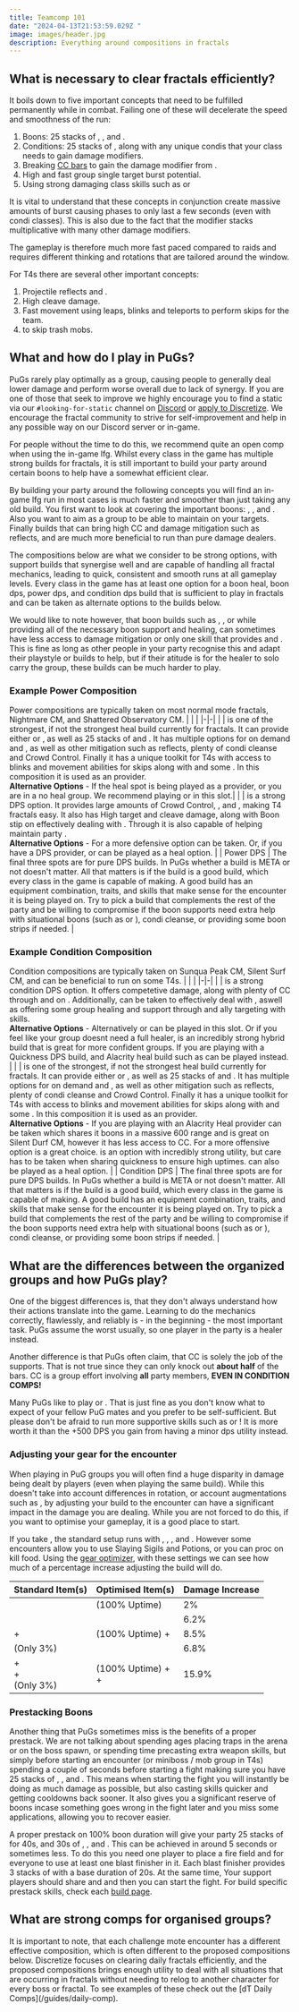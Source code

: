 ```yaml
---
title: Teamcomp 101
date: "2024-04-13T21:53:59.029Z "
image: images/header.jpg
description: Everything around compositions in fractals
---
```

  
## What is necessary to clear fractals efficiently?

It boils down to five important concepts that need to be fulfilled permanently while in combat. Failing one of these will decelerate the speed and smoothness of the run:

1. Boons: 25 stacks of <Boon name="Might"/>, <Boon name="Fury"/>, <Boon name="Quickness"/> and <Boon name="Alacrity"/>.
2. Conditions: 25 stacks of <Condition name="Vulnerability"/>, along with any unique condis that your class needs to gain damage modifiers.
3. Breaking [CC bars](guides/cc-distribution) to gain the damage modifier from <Effect name="Exposed"/>.
4. High and fast group single target burst potential.
5. Using strong damaging class skills such as <Skill name="Spider Venom"/> or <Skill name="onewolfpack"/>

<Warning>
It is vital to understand that these concepts in conjunction create massive amounts of burst causing phases to only last a few seconds (even with condi classes). This is also due to the fact that the <Effect name="Exposed"/> modifier stacks multiplicative with many other damage modifiers.

The gameplay is therefore much more fast paced compared to raids and requires different thinking and rotations that are tailored around the <Effect name="Exposed"/> window.
</Warning>

For T4s there are several other important concepts: 

1. Projectile reflects and <Boon name="Stability"/>.
2. High cleave damage.
3. Fast movement using leaps, blinks and teleports to perform skips for the team.
4. <Effect name="Stealth"/> to skip trash mobs.

## What and how do I play in PuGs? 

PuGs rarely play optimally as a group, causing people to generally deal lower damage and perform worse overall due to lack of synergy. If you are one of those that seek to improve we highly encourage you to find a static via our `#looking-for-static` channel on [Discord](https://discord.gg/NpS2gN5) or [apply to Discretize](apply). We encourage the fractal community to strive for self-improvement and help in any possible way on our Discord server or in-game.

For people without the time to do this, we recommend quite an open comp when using the in-game lfg. Whilst every class in the game has multiple strong builds for fractals, it is still important to build your party around certain boons to help have a somewhat efficient clear.

By building your party around the following concepts you will find an in-game lfg run in most cases is much faster and smoother than just taking any old build. You first want to look at covering the important boons: <Boon name="Might" text="25 Might"/>, <Boon name="Fury"/>, <Boon name="Quickness"/> and <Boon name="Alacrity"/>. Also you want to aim as a group to be able to maintain <Condition name="vulnerability" text="25 Vulnerability"/> on your targets. Finally builds that can bring high CC and damage mitigation such as reflects, <Boon name="Aegis"/> and <Boon name="Stability"/> are much more beneficial to run than pure damage dealers.

<Warning>
The compositions below are what we consider to be strong options, with support builds that synergise well and are capable of handling all fractal mechanics, leading to quick, consistent and smooth runs at all gameplay levels. Every class in the game has at least one option for a boon heal, boon dps, power dps, and condition dps build that is sufficient to play in fractals and can be taken as alternate options to the builds below.

We would like to note however, that boon builds such as <Specialization name="Mechanist"/>, <Specialization name="Druid"/>, or <Specialization name="Tempest"/> while providing all of the necessary boon support and healing, can sometimes have less access to damage mitigation or only one skill that provides <Boon name="Stability"/> and <Boon name="Aegis"/>. This is fine as long as other people in your party recognise this and adapt their playstyle or builds to help, but if their atitude is for the healer to solo carry the group, these builds can be much harder to play.
</Warning>

### Example Power Composition
Power compositions are typically taken on most normal mode fractals, Nightmare CM, and Shattered Observatory CM.
| | |
|-|-|
| <Specialization name="Chronomancer" size="big" disable text/> | <BuildLink build="Heal Boon Chronomancer" specialization="Chronomancer"/> is one of the strongest, if not the strongest heal build currently for fractals. It can provide either <Boon name="Alacrity"/> or <Boon name="Quickness"/>, as well as 25 stacks of <Boon name="Might"/> and <Boon name="Fury"/>. It has multiple options for on demand <Boon name="Stability"/> and <Boon name="Aegis"/>, as well as other mitigation such as reflects, plenty of condi cleanse and Crowd Control. Finally it has a unique toolkit for T4s with access to blinks and movement abilities for skips along with <Effect name="Stealth"/> and some <Effect name="Superspeed"/>. In this composition it is used as an <Boon name="Alacrity"/> provider. <br/> **Alternative Options** - If the heal spot is being played as a <Boon name="Quickness"/> provider, or you are in a  no heal group. We recommend playing <BuildLink build="Power Renegade" specialization="Renegade"/> or <Specialization name="Willbender" text="Power Alacrity Willbender"/> in this slot.|
| <Specialization name="Scrapper" size="big" disable text/> | <BuildLink build="Power Scrapper" specialization="Scrapper"/> is a strong <Boon name="Quickness"/> DPS option. It provides large amounts of Crowd Control, <Effect name="Stealth"/>, and <Effect name="Superspeed"/>, making T4 fractals easy. It also has High target and cleave damage, along with Boon stip on <Skill name="Throw Mine"/> effectively dealing with <Instability name="No Pain, No Gain"/>. Through <Skill name="Blast Gyro"/> it is also capable of helping maintain party <Boon name="Might"/>. <br/> **Alternative Options** - For a more defensive option <BuildLink build="Power Herald" specialization="Herald"/> can be taken. Or, if you have a <Boon name="Alacrity"/> DPS provider, <BuildLink build="Heal Boon Chronomancer" specialization="Chronomancer"/> or <BuildLink build="Heal Firebrand"  specialization="Firebrand"/> can be played as a <Boon name="Quickness"/> heal option. |
| Power DPS | The final three spots are for pure DPS builds. In PuGs whether a build is META or not doesn't matter. All that matters is if the build is a good build, which every class in the game is capable of making. A good build has an equipment combination, traits, and  skills that make sense for the encounter it is being played on. Try to pick a build that complements the rest of the party and be willing to compromise if the boon supports need extra help with situational boons (such as <Boon name="Stability"/> or <Boon name="Aegis"/>), condi cleanse, or providing some boon strips if needed. |

### Example Condition Composition
Condition compositions are typically taken on Sunqua Peak CM, Silent Surf CM, and can be beneficial to run on some T4s. 
| | |
|-|-|
| <Specialization name="Specter" size="big" disable text/> | <BuildLink build="Condi Specter" specialization="Specter"/> is a strong condition <Boon name="Alacrity"/> DPS option. It offers competetive damage, along with plenty of CC through <Skill name="Basilisk Venom"/> and <Skill name="Headshot"/> on <Item id="72239" text="Off-hand Pistol"/>. Additionally, <Trait name="Bountiful Theft"/> can be taken to effectively deal with <Instability name="No Pain, No Gain"/>, aswell as offering some group healing and support through <Trait name="Consume Shadows"/> and ally targeting with <Item id="76688" text="Scepter"/> skills. <br/> **Alternative Options** - Alternatively <BuildLink build="Condi Alac Renegade" specialization="Renegade"/> or <Specialization name="Scourge" text="Condition Alacrity Scourge"/> can be played in this slot. Or if you feel like your group doesnt need a full healer, <BuildLink build="Celestial Scourge" specialization="Scourge"/> is an incredibly strong hybrid build that is great for more confident groups. If you are playing with a Quickness DPS build, and Alacrity heal build such as <BuildLink build="Heal Boon Chronomancer" specialization="Chronomancer"/> can be played instead. |
| <Specialization name="Chronomancer" size="big" disable text/> | <BuildLink build="Heal Boon Chronomancer" specialization="Chronomancer"/> is one of the strongest, if not the strongest heal build currently for fractals. It can provide either <Boon name="Alacrity"/> or <Boon name="Quickness"/>, as well as 25 stacks of <Boon name="Might"/> and <Boon name="Fury"/>. It has multiple options for on demand <Boon name="Stability"/> and <Boon name="Aegis"/>, as well as other mitigation such as reflects, plenty of condi cleanse and Crowd Control. Finally it has a unique toolkit for T4s with access to blinks and movement abilities for skips along with <Effect name="Stealth"/> and some <Effect name="Superspeed"/>. In this composition it is used as an <Boon name="Alacrity"/> provider. <br/> **Alternative Options** - If you are playing with an Alacrity Heal provider <Specialization name="Herald" text="Condition Quickness Herald"/> can be taken which shares it boons in a massive 600 range and is great on Silent Durf CM, however it has less access to CC. For a more offensive option <BuildLink build="Condition Harbinger" specialization="Harbinger"/> is a great choice. <BuildLink build="Condi Firebrand" specialization="Firebrand"/> is an option with incredibly strong utility, but care has to be taken when sharing quickness to ensure high uptimes.<BuildLink build="Heal Firebrand"  specialization="Firebrand"/> can also be played as a <Boon name="Quickness"/> heal option. |
| Condition DPS | The final three spots are for pure DPS builds. In PuGs whether a build is META or not doesn't matter. All that matters is if the build is a good build, which every class in the game is capable of making. A good build has an equipment combination, traits, and  skills that make sense for the encounter it is being played on. Try to pick a build that complements the rest of the party and be willing to compromise if the boon supports need extra help with situational boons (such as <Boon name="Stability"/> or <Boon name="Aegis"/>), condi cleanse, or providing some boon strips if needed. |

## What are the differences between the organized groups and how PuGs play?

One of the biggest differences is, that they don't always understand how their actions translate into the game. Learning to do the mechanics correctly, flawlessly, and reliably is - in the beginning - the most important task. PuGs assume the worst usually, so one player in the party is a healer instead.

Another difference is that PuGs often claim, that CC is solely the job of the supports. That is not true since they can only knock out **about half** of the bars. CC is a group effort involving **all** party members, **EVEN IN CONDITION COMPS!**

Many PuGs like to play <Specialization name="Virtuoso"/> or <Specialization name="Scourge"/>. That is just fine as you don't know what to expect of your fellow PuG mates and you prefer to be self-sufficient. But please don't be afraid to run more supportive skills such as <Skill name="Signet of Humility"/> or <Skill name="Spectral Grasp"/>! It is more worth it than the +500 DPS you gain from having a minor dps utility instead.

### Adjusting your gear for the encounter
When playing in PuG groups you will often find a huge disparity in damage being dealt by players (even when playing the same build). While this doesn't take into account differences in rotation, or account augmentations such as <Augmentation name="Mist Attunement 4"/>, by adjusting your build to the encounter can have a significant impact in the damage you are dealing. While you are not forced to do this, if you want to optimise your gameplay, it is a good place to start.

If you take <BuildLink build="Power Soulbeast" specialization="Soulbeast"/>, the standard setup runs with <Item id="24615"/>, <Item id="24868"/>, <Item id="91805"/>, and <Item id="9443"/>. However some encounters allow you to use Slaying Sigils and Potions, or you can proc on kill food. Using the [gear optimizer](https://optimizer.discretize.eu/?s=wmPELQkev1), with these settings we can see how much of a percentage increase adjusting the build will do.
 
| Standard Item(s)                                                                  | Optimised Item(s)                                                                      | Damage Increase |
|-----------------------------------------------------------------------------------|----------------------------------------------------------------------------------------|-----------------|
| <Item id="91805"/>                                                                | <Item id="43360"/> (100% Uptime)                                                       | 2%              |
| <Item id="9443"/>                                                                 | <Item id="50082"/>                                                                     | 6.2%            |
| <Item id="91805"/> + <br/> <Item id="9443"/>                                      | <Item id="43360"/> (100% Uptime) + <br/> <Item id="50082"/>                            | 8.5%            |
| <Item id="24868"/> (Only 3%)                                                      | <Item id="24658"/>                                                                     | 6.8%            |
| <Item id="91805"/> + <br/> <Item id="9443"/> + <br/> <Item id="24868"/> (Only 3%) | <Item id="43360"/> (100% Uptime) + <br/> <Item id="50082"/> + <br/> <Item id="24658"/> | 15.9%           |

### Prestacking Boons
Another thing that PuGs sometimes miss is the benefits of a proper prestack. We are not talking about spending ages placing traps in the arena or on the boss spawn, or spending time precasting extra weapon skills, but simply before starting an encounter (or miniboss / mob group in T4s) spending a couple of seconds before starting a fight making sure you have 25 stacks of <Boon name="Might"/>, <Boon name="Fury"/>, <Boon name="Quickness"/> and <Boon name="Alacrity"/>. This means when starting the fight you will instantly be doing as much damage as possible, but also casting skills quicker and getting cooldowns back sooner. It also gives you a significant reserve of boons incase something goes wrong in the fight later and you miss some applications, allowing you to recover easier.

A proper prestack on 100% boon duration will give your party 25 stacks of <Boon name="Might"/> for 40s, and 30s of <Boon name="Fury"/>, <Boon name="Quickness"/>, and <Boon name="Alacrity"/>. This can be achieved in around 5 seconds or sometimes less. To do this you need one player to place a fire field and for everyone to use at least one blast finisher in it. Each blast finisher provides 3 stacks of <Boon name="Might"/> with a base duration of 20s. At the same time, Your support players should share <Boon name="Quickness"/> and <Boon name="Alacrity"/> and then you can start the fight. For build specific prestack skills, check each [build page](/builds).

## What are strong comps for organised groups?

<Warning>
It is important to note, that each challenge mote encounter has a different effective composition, which is often different to the proposed compositions below. Discretize focuses on clearing daily fractals efficiently, and the proposed compositions brings enough utility to deal with all situations that are occurring in fractals without needing to relog to another character for every boss or fractal. To see examples of these check out the [dT Daily Comps](/guides/daily-comp).
</Warning>
